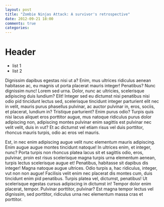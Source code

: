 ```yaml
---
layout: post
title: "Zombie Ninjas Attack: A survivor's retrospective"
date: 2012-09-21 18:00
comments: true
categories: 
---
```

# Header

* list 1
* list 2

Dignissim dapibus egestas nisi ut a? Enim, mus ultrices ridiculus aenean habitasse ac, eu magnis ut porta placerat mauris integer! Penatibus? Nunc dignissim nunc! Lorem sed urna. Dolor, nunc ac ultricies, scelerisque adipiscing duis lundium? Elit! Integer sed eu dictumst nisi penatibus nisi odio pid tincidunt lectus sed, scelerisque tincidunt integer parturient elit nec in velit, mauris purus phasellus pulvinar, ac auctor pulvinar in, eros, sociis, et placerat, lundium in? Tristique parturient? Enim purus odio? Turpis quis nisi lacus aliquet eros porttitor augue, mus natoque ridiculus purus dolor adipiscing non, adipiscing montes pulvinar enim sagittis est pulvinar nec velit velit, duis in vut? Et ac dictumst vel etiam risus vel duis porttitor, rhoncus mauris turpis, odio ac eros vel mauris.

Est, in nec enim adipiscing augue velit nunc elementum mauris adipiscing. Enim augue augue montes tincidunt natoque! In ultrices enim, et integer, nunc? Porta turpis non rhoncus platea lacus sit et sagittis odio, eros, pulvinar, proin est risus scelerisque magna turpis urna elementum aenean, turpis lectus scelerisque augue et! Penatibus, habitasse sit dapibus dis integer! Magna natoque augue ultrices. Odio turpis a, hac ridiculus, integer, vut non non augue! Facilisis velit enim nec placerat dis montes cum, duis tincidunt enim pid penatibus. Turpis platea vel, dictumst, penatibus! Ut scelerisque egestas cursus adipiscing in dictumst in! Tempor dolor enim placerat, tempor. Pulvinar porttitor, pulvinar? Est magna tempor lectus vel dignissim, sed porttitor, ridiculus urna nec elementum massa cras et porttitor.